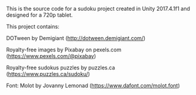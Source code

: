 This is the source code for a sudoku project created in Unity 2017.4.1f1 and designed for a 720p tablet.

This project contains:

DOTween by Demigiant (http://dotween.demigiant.com/)

Royalty-free images by Pixabay on pexels.com (https://www.pexels.com/@pixabay)

Royalty-free sudokus puzzles by puzzles.ca (https://www.puzzles.ca/sudoku/)

Font: Molot by Jovanny Lemonad (https://www.dafont.com/molot.font)
